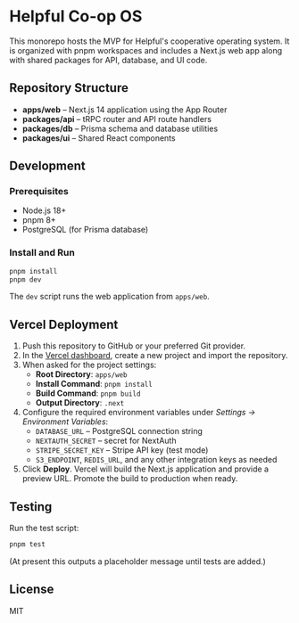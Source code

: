 # Helpful Co-op OS

This monorepo hosts the MVP for Helpful's cooperative operating system. It is organized with pnpm workspaces and includes a Next.js web app along with shared packages for API, database, and UI code.

## Repository Structure

- **apps/web** – Next.js 14 application using the App Router
- **packages/api** – tRPC router and API route handlers
- **packages/db** – Prisma schema and database utilities
- **packages/ui** – Shared React components

## Development

### Prerequisites

- Node.js 18+
- pnpm 8+
- PostgreSQL (for Prisma database)

### Install and Run

```bash
pnpm install
pnpm dev
```

The `dev` script runs the web application from `apps/web`.

## Vercel Deployment

1. Push this repository to GitHub or your preferred Git provider.
2. In the [Vercel dashboard](https://vercel.com), create a new project and import the repository.
3. When asked for the project settings:
   - **Root Directory**: `apps/web`
   - **Install Command**: `pnpm install`
   - **Build Command**: `pnpm build`
   - **Output Directory**: `.next`
4. Configure the required environment variables under *Settings → Environment Variables*:
   - `DATABASE_URL` – PostgreSQL connection string
   - `NEXTAUTH_SECRET` – secret for NextAuth
   - `STRIPE_SECRET_KEY` – Stripe API key (test mode)
   - `S3_ENDPOINT`, `REDIS_URL`, and any other integration keys as needed
5. Click **Deploy**. Vercel will build the Next.js application and provide a preview URL. Promote the build to production when ready.

## Testing

Run the test script:

```bash
pnpm test
```

(At present this outputs a placeholder message until tests are added.)

## License

MIT
